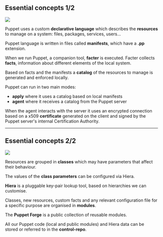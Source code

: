 ## Essential concepts 1/2
<img src="gfx/junior.png" class="skill">

Puppet uses a custom **declarative language** which describes
the **resources** to manage on a system:
files, packages, services, users...

Puppet language is written in files called **manifests**, which 
have a **.pp** extension.

When we run Puppet, a companion tool, **facter** is executed.
Facter collects **facts**, information about different
elements of the local system.

Based on facts and the manifests a **catalog** of the resources to manage
is generated and enforced locally.

Puppet can run in two main modes:
- **apply** where it uses a catalog based on local manifests 
- **agent** where it receives a catalog from the Puppet server

When the agent interacts with the server it uses an encrypted connection
based on a x509 **certificate** generated on the client and
signed by the Puppet server's internal Certification Authority.

---

## Essential concepts 2/2
<img src="gfx/junior.png" class="skill">

Resources are grouped in **classes** which
may have parameters that affect their behaviour.

The values of the **class parameters** can be configured via Hiera.

**Hiera** is a pluggable key-pair lookup tool,
based on hierarchies we can customise.

Classes, new resources, custom facts and any relevant
configuration file for a specific purpose are organised in **modules**.

The **Puppet Forge** is a public collection of reusable modules.

All our Puppet code (local and public modules) and Hiera data
can be stored or referred to in the **control-repo**.

